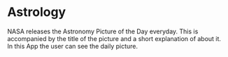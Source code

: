 # Astrology 
NASA releases the Astronomy Picture of the Day everyday. This is accompanied by the title of the picture and a short explanation of about it. In this App the user can see the daily picture.
